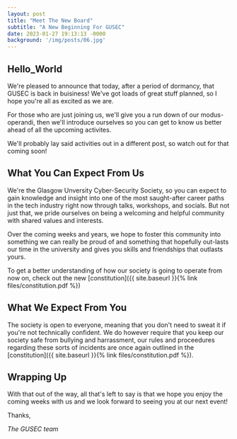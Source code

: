 ```yaml
---
layout: post
title: "Meet The New Board"
subtitle: "A New Beginning For GUSEC"
date: 2023-01-27 19:13:13 -0000
background: '/img/posts/06.jpg'
---
```


## Hello_World

We're pleased to announce that today, after a period of dormancy, that GUSEC is back in buisiness! We've got loads of great stuff planned, so I hope you're all as excited as we are. 

For those who are just joining us, we'll give you a run down of our modus-operandi, then we'll introduce ourselves so you can get to know us better ahead of all the upcoming activites. 

We'll probably lay said activities out in a different post, so watch out for that coming soon!

## What You Can Expect From Us

We're the Glasgow Unversity Cyber-Security Society, so you can expect to gain knowledge and insight into one  of the most saught-after career paths in the tech industry right now through talks, workshops, and socials. But not just that, we pride ourselves on being a welcoming and helpful community with shared values and interests. 

Over the coming weeks and years, we hope to foster this community into something we can really be proud of and something that hopefully out-lasts our time in the university and gives you skills and friendships that outlasts yours. 

To get a better understanding of how our society is going to operate from now on, check out the new [constitution]({{ site.baseurl }}{% link files/constitution.pdf %})

## What We Expect From You

The society is open to everyone, meaning that you don't need to sweat it if you're not technically confident. We do however require that you keep our society safe from bullying and harrassment, our rules and proceedures regarding these sorts of incidents are once again outlined in the [constitution]({{ site.baseurl }}{% link files/constitution.pdf %}). 

## Wrapping Up

With that out of the way, all that's left to say is that we hope you enjoy the coming weeks with us and we look forward to seeing you at our next event!

Thanks,

*The GUSEC team*